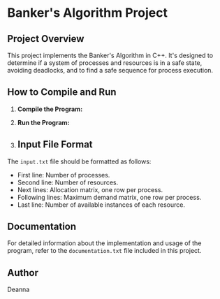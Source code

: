 # Banker's Algorithm Project

## Project Overview
This project implements the Banker's Algorithm in C++. It's designed to determine if a system of processes and resources is in a safe state, avoiding deadlocks, and to find a safe sequence for process execution.

## How to Compile and Run
1. **Compile the Program:**
2.  **Run the Program:**

3.  ## Input File Format
The `input.txt` file should be formatted as follows:
- First line: Number of processes.
- Second line: Number of resources.
- Next lines: Allocation matrix, one row per process.
- Following lines: Maximum demand matrix, one row per process.
- Last line: Number of available instances of each resource.

## Documentation
For detailed information about the implementation and usage of the program, refer to the `documentation.txt` file included in this project.

## Author
Deanna
